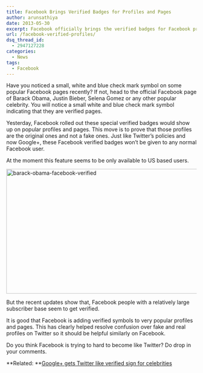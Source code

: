 ```yaml
---
title: Facebook Brings Verified Badges for Profiles and Pages
author: arunsathiya
date: 2013-05-30
excerpt: Facebook officially brings the verified badges for Facebook profiles and pages of popular celebrities. The verified feature currently is US only. Facebook joins the likes of Twitter and Google+ who show similar verified symbols to indicate a popular profile.
url: /facebook-verified-profiles/
dsq_thread_id:
  - 2947127228
categories:
  - News
tags:
  - Facebook
---
```

Have you noticed a small, white and blue check mark symbol on some popular Facebook pages recently? If not, head to the official Facebook page of Barack Obama, Justin Bieber, Selena Gomez or any other popular celebrity. You will notice a small white and blue check mark symbol indicating that they are verified pages.

Yesterday, Facebook rolled out these special verified badges would show up on popular profiles and pages. This move is to prove that those profiles are the original ones and not a fake ones. Just like Twitter&#8217;s policies and now Google+, these Facebook verified badges won&#8217;t be given to any normal Facebook user.

At the moment this feature seems to be only available to US based users.

[<img class="size-full wp-image-74842 aligncenter" alt="barack-obama-facebook-verified" src="http://cdn.devilsworkshop.org/files/2013/05/barack-obama-facebook-verified.png" width="543" height="329" />][1]

But the recent updates show that, Facebook people with a relatively large subscriber base seem to get verified.

It is good that Facebook is adding verified symbols to very popular profiles and pages. This has clearly helped resolve confusion over fake and real profiles on Twitter so it should be helpful similarly on Facebook.

Do you think Facebook is trying to hard to become like Twitter? Do drop in your comments.

**Related: **[Google+ gets Twitter like verified sign for celebrities][2]

 [1]: http://cdn.devilsworkshop.org/files/2013/05/barack-obama-facebook-verified.png
 [2]: http://devilsworkshop.org/news/google-twitter-verified-sign-celebrities/43432/ "Google+ gets Twitter like verified sign for celebrities"
